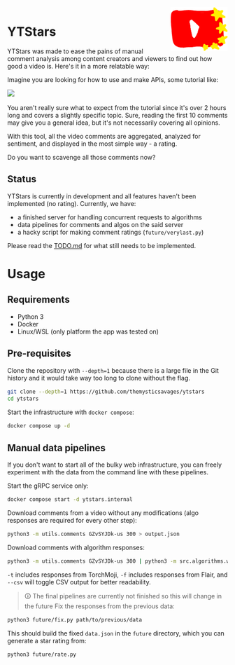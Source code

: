<img src="./logo.png" height=100 align=right>

# YTStars

YTStars was made to ease the pains of manual comment analysis among content creators and viewers to find out how good a video is.
Here's it in a more relatable way:

Imagine you are looking for how to use and make APIs, some tutorial like:

<a href="https://www.youtube.com/watch?v=GZvSYJDk-us"><img src="https://i.ytimg.com/vi/GZvSYJDk-us/hq720.jpg" height=150></a>

You aren't really sure what to expect from the tutorial since it's over 2 hours long and covers a slightly specific topic. Sure, reading the first 10 comments may give you a general idea, but it's not necessarily covering all opinions.

With this tool, all the video comments are aggregated, analyzed for sentiment, and displayed in the most simple way - a rating.

Do you want to scavenge all those comments now?

## Status

YTStars is currently in development and all features haven't been implemented (no rating). Currently, we have:

- a finished server for handling concurrent requests to algorithms
- data pipelines for comments and algos on the said server
- a hacky script for making comment ratings (`future/verylast.py`)

Please read the [TODO.md](./TODO.md) for what still needs to be implemented.

# Usage

## Requirements

- Python 3
- Docker
- Linux/WSL (only platform the app was tested on)

## Pre-requisites

Clone the repository with `--depth=1` because there is a large file in the Git history and it would take way too long to clone without the flag.

```bash
git clone --depth=1 https://github.com/themysticsavages/ytstars
cd ytstars
```

Start the infrastructure with `docker compose`:

```bash
docker compose up -d
```

## Manual data pipelines

If you don't want to start all of the bulky web infrastructure, you can freely experiment with the data from the command line with these pipelines.

Start the gRPC service only:

```bash
docker compose start -d ytstars.internal
```

Download comments from a video without any modifications (algo responses are required for every other step):

```bash
python3 -m utils.comments GZvSYJDk-us 300 > output.json
```

Download comments with algorithm responses:

```bash
python3 -m utils.comments GZvSYJDk-us 300 | python3 -m src.algorithms.wrapper -t -f --csv > output
```

`-t` includes responses from TorchMoji, `-f` includes responses from Flair, and `--csv` will toggle CSV output for better readability.

> 🛈 The final pipelines are currently not finished so this will change in the future
Fix the responses from the previous data:

```bash
python3 future/fix.py path/to/previous/data
```

This should build the fixed `data.json` in the `future` directory, which you can generate a star rating from:

```bash
python3 future/rate.py
```
